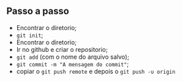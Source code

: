 ## Passo a passo
- Encontrar o diretorio;
- `git init`;
- Encontrar o diretorio;
- Ir no github e criar o repositorio;
- `git add` (com o nome do arquivo salvo);
- `git commit -m "A mensagem do commit"`;
- copiar o `git push remote` e depois o `git push -u origin`
